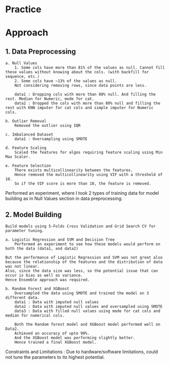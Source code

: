 # Practice



# Approach


## 1. Data Preprocessing

    a. Null Values
        1. Some cols have more than 81% of the values as null. Cannot fill these values without knowing about the cols. (with backfill for sequence, etc.)
        2. Some cols have ~13% of the values as null.
        Not considering removing rows, since data points are less.

        data1 : Dropping cols with more than 80% null. And filling the rest. Median for Numeric, mode for cat.
        data2 : Dropped the cols with more than 80% null and filling the rest with KNN imputer for cat cols and simple imputer for Numeric cols.

    b. Outlier Removal 
        Removed the outlier using IQR 

    c. Imbalanced Dataset
        data1 : Oversampling using SMOTE
        
    d. Feature Scaling 
        Scaled the features for algos requiring feature scaling using Min Max Scaler.
    
    e. Feature Selection 
        There exists multicollinearity between the features. 
        Hence removed the multicollinearity using VIF with a threshold of 10.
        So if the VIF score is more than 10, the feature is removed.

Performed an experiment, where I took 2 types of training data for model building as in Null Values section in data preprocessing.

## 2. Model Building
    Build models using 5-Folds Cross Validation and Grid Search CV for parameter tuning.

    a. Logistic Regression and SVM and Decision Tree
        Performed an experiment to see how these models would perform on both the data (data1, and data2)
    
    But the performance of Logistic Regression and SVM was not great also because the relationship of the features and the distribution of data was not linear.
    Also, since the data size was less, so the potential issue that can occur is bias as well as variance. 
    Hence Ensemble approach was required.

    b. Random Forest and XGBoost
        Oversampled the data using SMOTE and trained the model on 3 different data.
        data1 : Data with imputed null values
        data2 : Data with imputed null values and oversampled using SMOTE
        data3 : Data with filled null values using mode for cat cols and median for numerical cols.

        Both the Random forest model and XGBoost model performed well on Data2. 
        Achieved an accuracy of upto 90%.
        And the XGBoost model was performing slightly better.
        Hence trained a final XGBoost model.


Constraints and Limitations : Due to hardware/software limitations, could not tune the parameters to its highest potential.



    

    


